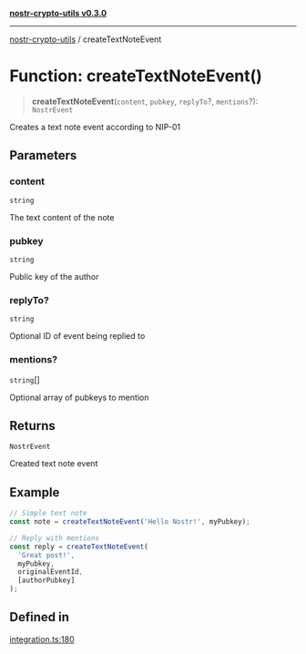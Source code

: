 [**nostr-crypto-utils v0.3.0**](../README.md)

***

[nostr-crypto-utils](../globals.md) / createTextNoteEvent

# Function: createTextNoteEvent()

> **createTextNoteEvent**(`content`, `pubkey`, `replyTo`?, `mentions`?): `NostrEvent`

Creates a text note event according to NIP-01

## Parameters

### content

`string`

The text content of the note

### pubkey

`string`

Public key of the author

### replyTo?

`string`

Optional ID of event being replied to

### mentions?

`string`[]

Optional array of pubkeys to mention

## Returns

`NostrEvent`

Created text note event

## Example

```typescript
// Simple text note
const note = createTextNoteEvent('Hello Nostr!', myPubkey);

// Reply with mentions
const reply = createTextNoteEvent(
  'Great post!',
  myPubkey,
  originalEventId,
  [authorPubkey]
);
```

## Defined in

[integration.ts:180](https://github.com/HumanjavaEnterprises/nostr-crypto-utils/blob/0f31137ec103ea3e26d2a80b02d4d406d5a6e0d6/src/integration.ts#L180)
